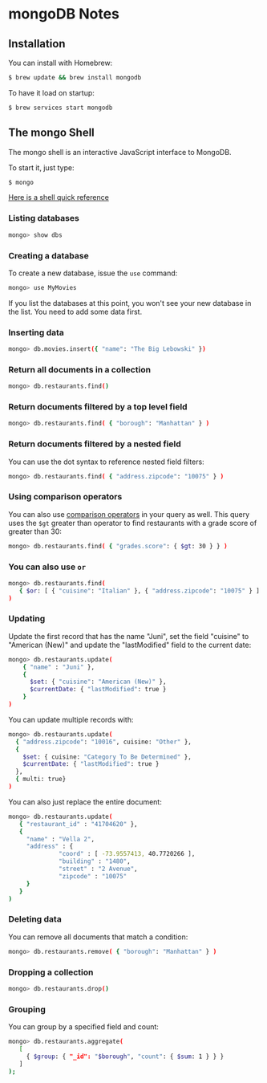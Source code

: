 # mongoDB Notes

## Installation

You can install with Homebrew:

```bash
$ brew update && brew install mongodb
```

To have it load on startup:

```bash
$ brew services start mongodb
```

## The mongo Shell

The mongo shell is an interactive JavaScript interface to MongoDB.

To start it, just type:

```bash
$ mongo
```

[Here is a shell quick reference](https://docs.mongodb.com/manual/reference/mongo-shell/)

### Listing databases

```bash
mongo> show dbs
```

### Creating a database

To create a new database, issue the `use` command:

```bash
mongo> use MyMovies
```

If you list the databases at this point, you won't see your new database in the list.  You need to add some data first.

### Inserting data

```bash
mongo> db.movies.insert({ "name": "The Big Lebowski" })
```

### Return all documents in a collection

```bash
mongo> db.restaurants.find()
```

### Return documents filtered by a top level field

```bash
mongo> db.restaurants.find( { "borough": "Manhattan" } )
```

### Return documents filtered by a nested field

You can use the dot syntax to reference nested field filters:

```bash
mongo> db.restaurants.find( { "address.zipcode": "10075" } )
```

### Using comparison operators

You can also use [comparison operators](https://docs.mongodb.com/manual/reference/operator/query-comparison/) in your query as well.  This query uses the `$gt` greater than operator to find restaurants with a grade score of greater than 30:

```bash
mongo> db.restaurants.find( { "grades.score": { $gt: 30 } } )
```

### You can also use `or`

```bash
mongo> db.restaurants.find(
   { $or: [ { "cuisine": "Italian" }, { "address.zipcode": "10075" } ] }
)
```

### Updating

Update the first record that has the name "Juni", set the field "cuisine" to "American (New)" and update the "lastModified" field to the current date:

```bash
mongo> db.restaurants.update(
    { "name" : "Juni" },
    {
      $set: { "cuisine": "American (New)" },
      $currentDate: { "lastModified": true }
    }
)
```

You can update multiple records with:

```bash
mongo> db.restaurants.update(
  { "address.zipcode": "10016", cuisine: "Other" },
  {
    $set: { cuisine: "Category To Be Determined" },
    $currentDate: { "lastModified": true }
  },
  { multi: true}
)
```

You can also just replace the entire document:

```bash
mongo> db.restaurants.update(
   { "restaurant_id" : "41704620" },
   {
     "name" : "Vella 2",
     "address" : {
              "coord" : [ -73.9557413, 40.7720266 ],
              "building" : "1480",
              "street" : "2 Avenue",
              "zipcode" : "10075"
     }
   }
)
```

### Deleting data

You can remove all documents that match a condition:

```bash
mongo> db.restaurants.remove( { "borough": "Manhattan" } )
```

### Dropping a collection

```bash
mongo> db.restaurants.drop()
```

### Grouping

You can group by a specified field and count:

```bash
mongo> db.restaurants.aggregate(
   [
     { $group: { "_id": "$borough", "count": { $sum: 1 } } }
   ]
);
```

